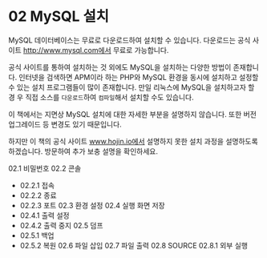 # 02 MySQL 설치 
MySQL 데이터베이스는 무료로 다운로드하여 설치할 수 있습니다. 
다운로드는 공식 사 이트 http://www.mysql.com에서 무료로 가능합니다.  

공식 사이트를 통하여 설치하는 것 외에도 MySQL을 설치하는 다양한 방법이 존재합니다. 
인터넷을 검색하면 APM이라 하는 PHP와 MySQL 환경을 동시에 설치하고 설정할 수 있는 설치 프로그램들이 많이 존재합니다. 
만일 리눅스에 MySQL을 설치하고자 할 경 우 직접 소스를 `다운로드`하여 `컴파일`해서 설치할 수도 있습니다.  

이 책에서는 지면상 MySQL 설치에 대한 자세한 부분을 설명하지 않습니다. 
또한 버전 업그레이드 등 변경도 있기 때문입니다.  


하지만 이 책의 공식 사이트 www.hojin.io에서 설명하지 못한 설치 과정을 설명하도록 하겠습니다. 
방문하여 추가 보충 설명을 확인하세요.  

02.1 비밀번호
02.2 콘솔
* 02.2.1 접속
* 02.2.2 종료
* 02.2.3 포트 
02.3 환경 설정 
02.4 실행 화면 저장
* 02.4.1 출력 설정
* 02.4.2 출력 중지
02.5 덤프 
* 02.5.1 백업 
* 02.5.2 복원
02.6 파일 삽입
02.7 파일 출력
02.8 SOURCE 
02.8.1 외부 실행